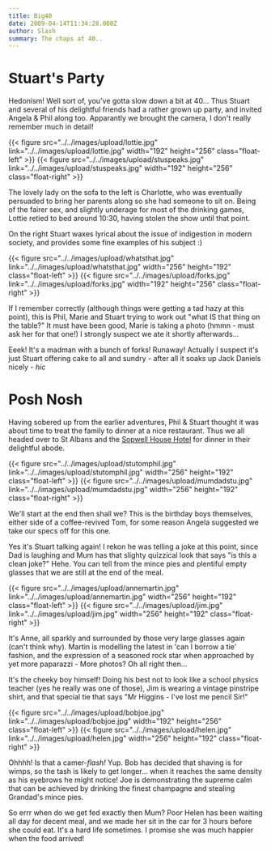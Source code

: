 ```yaml
---
title: Big40
date: 2009-04-14T11:34:28.000Z
author: Slash
summary: The chaps at 40..
---
```

Stuart's Party
===============

Hedonism! Well sort of, you've gotta slow down a bit at 40... Thus
Stuart and several of his delightful friends had a rather grown up
party, and invited Angela & Phil along too. Apparantly we brought the
camera, I don't really remember much in detail!

{{< figure src="../../images/upload/lottie.jpg"
  link="../../images/upload/lottie.jpg" width="192" height="256"
  class="float-left" >}}
{{< figure src="../../images/upload/stuspeaks.jpg"
  link="../../images/upload/stuspeaks.jpg" width="192" height="256"
  class="float-right" >}}

The lovely lady on the sofa to the left is Charlotte, who was eventually
persuaded to bring her parents along so she had someone to sit on. Being
of the fairer sex, and slightly underage for most of the drinking games,
Lottie retied to bed around 10:30, having stolen the show until that point.

On the right Stuart waxes lyrical about the issue of indigestion in modern
society, and provides some fine examples of his subject :)

<div class="float-clear"/>

{{< figure src="../../images/upload/whatsthat.jpg"
  link="../../images/upload/whatsthat.jpg" width="256" height="192"
  class="float-left" >}}
{{< figure src="../../images/upload/forks.jpg"
  link="../../images/upload/forks.jpg" width="192" height="256"
  class="float-right" >}}

If I remember correctly (although things were getting a tad hazy at this
point), this is Phil, Marie and Stuart trying to work out "what IS that
thing on the table?" It must have been good, Marie is taking a photo
(hmmn - must ask her for that one!) I strongly suspect we ate it shortly
afterwards...

Eeek! It's a madman with a bunch of forks! Runaway! Actually I suspect
it's just Stuart offering cake to all and sundry - after all it soaks
up Jack Daniels nicely - *hic*

<div class="float-clear"/>

Posh Nosh
=========

Having sobered up from the earlier adventures, Phil & Stuart thought it
was about time to treat the family to dinner at a nice restaurant. Thus
we all headed over to St Albans and the
[Sopwell House Hotel](http://www.sopwellhouse.co.uk/) for dinner in their
delightful abode.

{{< figure src="../../images/upload/stutomphil.jpg"
  link="../../images/upload/stutomphil.jpg" width="256" height="192"
  class="float-left" >}}
{{< figure src="../../images/upload/mumdadstu.jpg"
  link="../../images/upload/mumdadstu.jpg" width="256" height="192"
  class="float-right" >}}

We'll start at the end then shall we? This is the birthday boys
themselves, either side of a coffee-revived Tom, for some reason Angela
suggested we take our specs off for this one.

Yes it's Stuart talking again! I rekon he was telling a joke at this
point, since Dad is laughing and Mum has that slighty quizzical look
that says "is this a clean joke?" Hehe. You can tell from the mince
pies and plentiful empty glasses that we are still at the end of the
meal.

<div class="float-clear"/>

{{< figure src="../../images/upload/annemartin.jpg"
  link="../../images/upload/annemartin.jpg" width="256" height="192"
  class="float-left" >}}
{{< figure src="../../images/upload/jim.jpg"
  link="../../images/upload/jim.jpg" width="256" height="192"
  class="float-right" >}}

It's Anne, all sparkly and surrounded by those very large glasses again
(can't think why). Martin is modelling the latest in 'can I borrow a
tie' fashion, and the expression of a seasoned rock star when
approached by yet more paparazzi - More photos? Oh all right then...

It's the cheeky boy himself! Doing his best not to look like a school
physics teacher (yes he really was one of those), Jim is wearing a
vintage pinstripe shirt, and that special tie that says "Mr Higgins -
I've lost me pencil Sir!"

<div class="float-clear"/>

{{< figure src="../../images/upload/bobjoe.jpg"
  link="../../images/upload/bobjoe.jpg" width="192" height="256"
  class="float-left" >}}
{{< figure src="../../images/upload/helen.jpg"
  link="../../images/upload/helen.jpg" width="256" height="192"
  class="float-right" >}}

Ohhhh! Is that a camer-*flash!* Yup. Bob has decided that shaving is
for wimps, so the tash is likely to get longer... when it reaches the
same density as his eyebrows he might notice! Joe is demonstrating the
supreme calm that can be achieved by drinking the finest champagne and
stealing Grandad's mince pies.

So errr when do we get fed exactly then Mum? Poor Helen has been waiting
all day for decent meal, and we made her sit in the car for 3 hours
before she could eat. It's a hard life sometimes. I promise she was
much happier when the food arrived!
